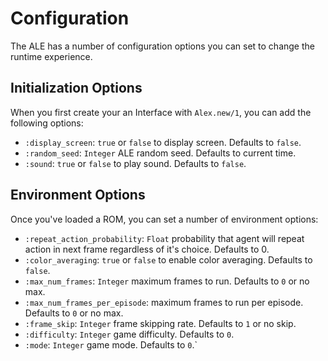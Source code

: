 # Configuration

The ALE has a number of configuration options you can set to change the runtime experience.

## Initialization Options

When you first create your an Interface with `Alex.new/1`, you can add the following options:

- `:display_screen`: `true` or `false` to display screen. Defaults to `false`.
- `:random_seed`: `Integer` ALE random seed. Defaults to current time.
- `:sound`: `true` or `false` to play sound. Defaults to `false`.

## Environment Options

Once you've loaded a ROM, you can set a number of environment options:

- `:repeat_action_probability`: `Float` probability that agent will repeat action in next frame regardless of it's choice. Defaults to 0.
- `:color_averaging`: `true` or `false` to enable color averaging. Defaults to `false`.
- `:max_num_frames`: `Integer` maximum frames to run. Defaults to `0` or no max.
- `:max_num_frames_per_episode`: maximum frames to run per episode. Defaults to `0` or no max.
- `:frame_skip`: `Integer` frame skipping rate. Defaults to `1` or no skip.
- `:difficulty`: `Integer` game difficulty. Defaults to `0`.
- `:mode`: `Integer` game mode. Defaults to `0`.`

